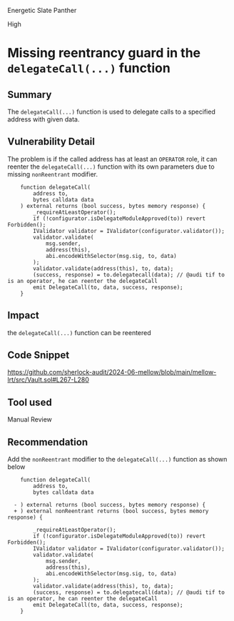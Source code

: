 Energetic Slate Panther

High

# Missing reentrancy guard in the `delegateCall(...)` function

## Summary
The `delegateCall(...)` function is used to delegate calls to a specified address with given data.


## Vulnerability Detail
The problem is if the called address has at least an `OPERATOR` role, it can reenter the `delegateCall(...)` function with its own parameters due to missing `nonReentrant` modifier.
```solidity
    function delegateCall(
        address to,
        bytes calldata data
    ) external returns (bool success, bytes memory response) {
        _requireAtLeastOperator();
        if (!configurator.isDelegateModuleApproved(to)) revert Forbidden();
        IValidator validator = IValidator(configurator.validator());
        validator.validate(
            msg.sender,
            address(this),
            abi.encodeWithSelector(msg.sig, to, data)
        );
        validator.validate(address(this), to, data);
        (success, response) = to.delegatecall(data); // @audi tif to is an operator, he can reenter the delegateCall
        emit DelegateCall(to, data, success, response);
    }
```


## Impact
the `delegateCall(...)` function can be reentered


## Code Snippet
https://github.com/sherlock-audit/2024-06-mellow/blob/main/mellow-lrt/src/Vault.sol#L267-L280

## Tool used

Manual Review

## Recommendation
Add the `nonReentrant` modifier to the `delegateCall(...)` function as shown below
```solidity
    function delegateCall(
        address to,
        bytes calldata data

  - ) external returns (bool success, bytes memory response) {
  + ) external nonReentrant returns (bool success, bytes memory response) {

        _requireAtLeastOperator();
        if (!configurator.isDelegateModuleApproved(to)) revert Forbidden();
        IValidator validator = IValidator(configurator.validator());
        validator.validate(
            msg.sender,
            address(this),
            abi.encodeWithSelector(msg.sig, to, data)
        );
        validator.validate(address(this), to, data);
        (success, response) = to.delegatecall(data); // @audi tif to is an operator, he can reenter the delegateCall
        emit DelegateCall(to, data, success, response);
    }
```